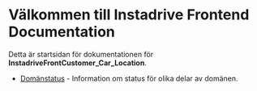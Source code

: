 # Välkommen till Instadrive Frontend Documentation

Detta är startsidan för dokumentationen för **InstadriveFrontCustomer_Car_Location**.

- [Domänstatus](DomainStatusMap.md) - Information om status för olika delar av domänen.

